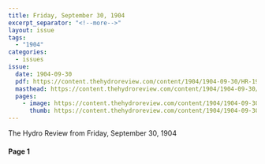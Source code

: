 ```yaml
---
title: Friday, September 30, 1904
excerpt_separator: "<!--more-->"
layout: issue
tags:
  - "1904"
categories:
  - issues
issue:
  date: 1904-09-30
  pdf: https://content.thehydroreview.com/content/1904/1904-09-30/HR-1904-09-30.pdf
  masthead: https://content.thehydroreview.com/content/1904/1904-09-30/masthead/HR-1904-09-30.jpg
  pages:
    - image: https://content.thehydroreview.com/content/1904/1904-09-30/medium/HR-1904-09-30-01.jpg
      thumb: https://content.thehydroreview.com/content/1904/1904-09-30/thumbnails/HR-1904-09-30-01.jpg
---
```


The Hydro Review from Friday, September 30, 1904

<!--more-->

<h4>Page 1</h4>
